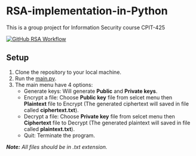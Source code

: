 # RSA-implementation-in-Python
This is a group project for Information Security course CPIT-425

[![GitHub RSA Workflow](https://github.com/FaisalBalamash/RSA-implementation-in-Python/actions/workflows/python-package.yml/badge.svg)](https://github.com/FaisalBalamash/RSA-implementation-in-Python/actions/workflows/python-package.yml)

## Setup

1. Clone the repository to your local machine.
2. Run the [main.py](https://github.com/FaisalBalamash/RSA-implementation-in-Python/blob/main/main.py).
3. The main menu have 4 options:
    + Generate keys: Will generate **Public** and **Private keys**.
    + Encrypt a file: Choose **Public key** file from selcet menu then **Plaintext** file to Encrypt (The generated ciphertext will saved in file called **ciphertext.txt**).
    + Decrypt a file: Choose **Private key** file from selcet menu then **Ciphertext** file to Decrypt (The generated plaintext will saved in file called **plaintext.txt**).
    + Quit: Terminate the program.
   
 ***Note:** All files should be in .txt extension.*

